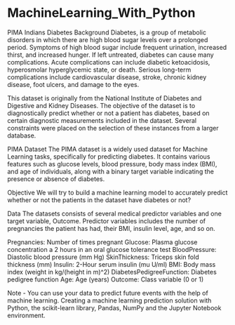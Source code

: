# MachineLearning_With_Python

PIMA Indians Diabetes
Background
Diabetes, is a group of metabolic disorders in which there are high blood sugar levels over a prolonged period. Symptoms of high blood sugar include frequent urination, increased thirst, and increased hunger. If left untreated, diabetes can cause many complications. Acute complications can include diabetic ketoacidosis, hyperosmolar hyperglycemic state, or death. Serious long-term complications include cardiovascular disease, stroke, chronic kidney disease, foot ulcers, and damage to the eyes.

This dataset is originally from the National Institute of Diabetes and Digestive and Kidney Diseases. The objective of the dataset is to diagnostically predict whether or not a patient has diabetes, based on certain diagnostic measurements included in the dataset. Several constraints were placed on the selection of these instances from a larger database.

PIMA Dataset
The PIMA dataset is a widely used dataset for Machine Learning tasks, specifically for predicting diabetes. It contains various features such as glucose levels, blood pressure, body mass index (BMI), and age of individuals, along with a binary target variable indicating the presence or absence of diabetes.

Objective
We will try to build a machine learning model to accurately predict whether or not the patients in the dataset have diabetes or not?

Data
The datasets consists of several medical predictor variables and one target variable, Outcome. Predictor variables includes the number of pregnancies the patient has had, their BMI, insulin level, age, and so on.

Pregnancies: Number of times pregnant
Glucose: Plasma glucose concentration a 2 hours in an oral glucose tolerance test
BloodPressure: Diastolic blood pressure (mm Hg)
SkinThickness: Triceps skin fold thickness (mm)
Insulin: 2-Hour serum insulin (mu U/ml)
BMI: Body mass index (weight in kg/(height in m)^2)
DiabetesPedigreeFunction: Diabetes pedigree function
Age: Age (years)
Outcome: Class variable (0 or 1)


Note - You can use your data to predict future events with the help of machine learning. 
Creating a machine learning prediction solution with Python, the scikit-learn library, Pandas, NumPy and the Jupyter Notebook environment.

